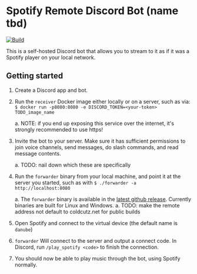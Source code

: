 # Spotify Remote Discord Bot (name tbd)

[![Build](https://github.com/asg0451/spotify-remote/actions/workflows/build.yaml/badge.svg)](https://github.com/asg0451/spotify-remote/actions/workflows/build.yaml)

This is a self-hosted Discord bot that allows you to stream to it as if it was a Spotify player on your local network.

## Getting started

1. Create a Discord app and bot.
1. Run the `receiver` Docker image either locally or on a server, such as via: `$ docker run -p8080:8080 -e DISCORD_TOKEN=<your-token> TODO_image_name`

    a. NOTE: if you end up exposing this service over the internet, it's strongly recommended to use https!
1. Invite the bot to your server. Make sure it has sufficient permissions to join voice channels, send messages, do slash commands, and read message contents.

    a. TODO: nail down which these are specifically
1. Run the `forwarder` binary from your local machine, and point it at the server you started, such as with `$ ./forwarder -a http://localhost:8080`

    a. The `forwarder` binary is available in the [latest github release](https://github.com/asg0451/spotify-remote/releases/latest). Currently binaries are built for Linux and Windows.
    a. TODO: make the remote address not default to coldcutz.net for public builds
1. Open Spotify and connect to the virtual device (the default name is `danube`)
1. `forwarder` Will connect to the server and output a connect code. In Discord, run `/play_spotify <code>` to finish the connection.
1. You should now be able to play music through the bot, using Spotify normally.
